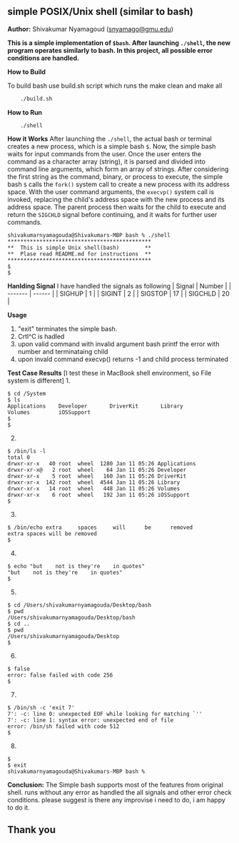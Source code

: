 ## simple POSIX/Unix shell (similar to bash)

**Author:** Shivakumar Nyamagoud (snyamago@gmu.edu)

**This is a simple implementation of `$bash`. After launching `./shell`, the new program operates similarly to bash. In this project, all possible error conditions are handled.**

**How to Build**

To build bash use build.sh script which runs the make clean and make all
```bash
    ./build.sh 
```
**How to Run**
```shell
    ./shell 
```
**How it Works**
After launching the `./shell`, the actual bash or terminal creates a new process, which is a simple bash `$`. Now, the simple bash waits for input commands from the user. Once the user enters the command as a character array (string), it is parsed and divided into command line arguments, which form an array of strings. After considering the first string as the command, binary, or process to execute, the simple bash `$` calls the `fork()` system call to create a new process with its address space. With the user command arguments, the `execvp()` system call is invoked, replacing the child's address space with the new process and its address space. The parent process then waits for the child to execute and return the `SIGCHLD` signal before continuing, and it waits for further user commands.

```shell
shivakumarnyamagouda@Shivakumars-MBP bash % ./shell 
*********************************************
**  This is simple Unix shell(bash)        **
**  Plase read README.md for instructions  **
*********************************************
$ 
$
```
**Hanlding Signal**
I have handled the signals as following
| Signal  | Number |
| ------- | ------ |
| SIGHUP  | 1      |
| SIGINT  | 2      |
| SIGSTOP | 17     |
| SIGCHLD | 20     |

**Usage**
1. "exit" terminates the simple bash.
2. Crtl^C is hadled
3. upon valid command with invalid argument bash printf the error with number and terminataing child
4. upon invald command execvp() returns -1 and child process terminated

**Test Case Results**
[I test these in MacBook shell environment, so File system is different]
1.  
```shell
$ cd /System
$ ls
Applications    Developer       DriverKit       Library         Volumes         iOSSupport
$ 
$ 
```
2. 
```shell
$ /bin/ls -l
total 0
drwxr-xr-x   40 root  wheel  1280 Jan 11 05:26 Applications
drwxr-xr-x@   2 root  wheel    64 Jan 11 05:26 Developer
drwxr-xr-x    5 root  wheel   160 Jan 11 05:26 DriverKit
drwxr-xr-x  142 root  wheel  4544 Jan 11 05:26 Library
drwxr-xr-x   14 root  wheel   448 Jan 11 05:26 Volumes
drwxr-xr-x    6 root  wheel   192 Jan 11 05:26 iOSSupport
$ 
```
3. 
```shell
$ /bin/echo extra     spaces     will      be      removed
extra spaces will be removed
$ 
```
4. 
```shell
$ echo "but    not is they're    in quotes"
"but    not is they're    in quotes"
$ 
```
5. 
```shell
$ cd /Users/shivakumarnyamagouda/Desktop/bash
$ pwd
/Users/shivakumarnyamagouda/Desktop/bash
$ cd ..
$ pwd
/Users/shivakumarnyamagouda/Desktop
$ 
```
6. 
```shell
$ false
error: false failed with code 256
$ 
```
7. 
```shell
$ /bin/sh -c 'exit 7'
7': -c: line 0: unexpected EOF while looking for matching `''
7': -c: line 1: syntax error: unexpected end of file
error: /bin/sh failed with code 512
$ 
```
8. 
```shell
$ 
$ exit
shivakumarnyamagouda@Shivakumars-MBP bash % 
```
**Conclusion:**
The Simple bash supports most of the features from original shell. runs without any error as handled the all signals and other error check conditions. please suggest is there any improvise i need to do, i am happy to do it.

## Thank you
